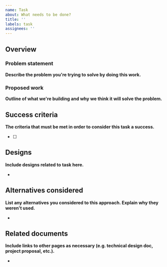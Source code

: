 ```yaml
---
name: Task
about: What needs to be done?
title: ''
labels: task
assignees: ''
---
```


## Overview

### Problem statement

**Describe the problem you're trying to solve by doing this work.**

### Proposed work

**Outline of what we're building and why we think it will solve the problem.**

## Success criteria

**The criteria that must be met in order to consider this task a success.**

- [ ]

## Designs

**Include designs related to task here.**

-

## Alternatives considered

**List any alternatives you considered to this approach. Explain why they
weren't used.**

-

## Related documents

**Include links to other pages as necessary (e.g. technical design doc, project
proposal, etc.).**

-
